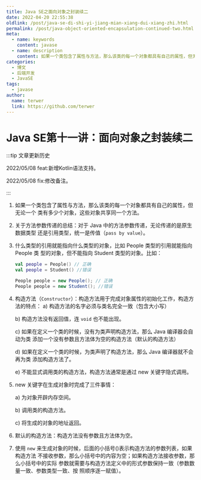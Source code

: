```yaml
---
title: Java SE之面向对象之封装续二
date: 2022-04-20 22:55:38
oldlink: /post/java-se-di-shi-yi-jiang-mian-xiang-dui-xiang-zhi.html
permalink: /post/java-object-oriented-encapsulation-continued-two.html
meta:
  - name: keywords
    content: javase
  - name: description
    content: 如果一个类包含了属性与方法，那么该类的每一个对象都具有自己的属性，但无论一个类有多少个对象，这些对象共享同一个方法。
categories:
  - 博文
  - 后端开发
  - JavaSE
tags:
  - javase
author: 
  name: terwer
  link: https://github.com/terwer
---
```

# Java SE第十一讲：面向对象之封装续二

:::tip 文章更新历史

2022/05/08 feat:新增Kotlin语法支持。

2022/05/08 fix:修改备注。

:::

1. 如果一个类包含了属性与方法，那么该类的每一个对象都具有自己的属性，但无论一个
   类有多少个对象，这些对象共享同一个方法。


2. 关于方法参数传递的总结：对于 Java 中的方法参数传递，无论传递的是原生数据类型
   还是引用类型，统一是传值（`pass by value`）。


3. 什么类型的引用就能指向什么类型的对象，比如 People 类型的引用就能指向 People 类
   型的对象，但不能指向 Student 类型的对象。比如：
   
   <code-group>
   
   <code-block title="Kotlin" active>
   
   ```kotlin
   val people = People() // 正确
   val people = Student() //错误
   ```
   
   </code-block>
   
   <code-block title="Java">
   
   ```java
   People people = new People(); // 正确
   People people = new Student(); //错误
   ```
   
   </code-block>
   
   </code-group>


4. 构造方法（`Constructor`）：构造方法用于完成对象属性的初始化工作，构造方法的特点：
   a) 构造方法的名字必须与类名完全一致（包含大小写）      
   
   b) 构造方法没有返回值，连 `void` 也不能出现。        
   
   c) 如果在定义一个类的时候，没有为类声明构造方法，那么 Java 编译器会自动为类
   添加一个没有参数且方法体为空的构造方法（默认的构造方法）       
   
   d) 如果在定义一个类的时候，为类声明了构造方法，那么 Java 编译器就不会再为类
   添加构造方法了。         
   
   e) 不能显式调用类的构造方法，构造方法通常是通过 new 关键字隐式调用。


5. new 关键字在生成对象时完成了三件事情：      
   
   a) 为对象开辟内存空间。       
   
   b) 调用类的构造方法。       
   
   c) 将生成的对象的地址返回。


6. 默认的构造方法：构造方法没有参数且方法体为空。


7. 使用 `new` 来生成对象的时候，后面的小括号()表示构造方法的参数列表，如果构造方法
   不接收参数，那么小括号中的内容为空；如果构造方法接收参数，那么小括号中的实际
   参数就需要与构造方法定义中的形式参数保持一致（参数数量一致、参数类型一致、按
   照顺序逐一赋值）。
